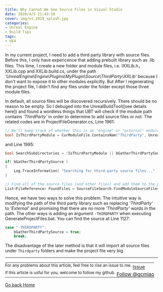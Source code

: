 ```yaml
---
title: Why Cannot We See Source Files in Visual Studio
date: 2020/4/5 21:43:10
cover: img/vs_2019_splash.jpg
categories:
- Unreal Engine
- Build Tips
tags:
- UE4
---
```


In my current project, I need to add a third party library with source files. Before this, I only have expericence that adding prebuilt library such as .lib files. This time, I create a new folder and module files, i.e. IXXLib.h， XXLib.cpp and XXLib.build.cs, under the path *'UnrealEngine\Engine\Plugins\MyPlugin\Source\ThirdParty\XXLib'* because I don't want to expose it to other modules explicitly. But After I regenerating the project file, I didn't find any files under the folder except those three module files.

In default, all source files will be discovered recursively. There should be no reason to be empty. So I debuged into the UnrealBuildTool([see details here]) and found a wordless things that UBT will check if the module path contains *'ThirdParty'* in order to determine to add source files or not. The related codes are in ProjectFileGenerator.cs, Line 1961:

```C++
// We'll keep track of whether this is an "engine" or "external" module.  This is determined below while loading module rules.
bool IsThirdPartyModule = CurModuleFile.ContainsNam("ThirdParty", UnrealBuildTool.RootDirectory);
```
and Line 1995:
```C++
bool SearchSubdirectories = !IsThirdPartyModule || bGatherThirdPartySource;

if( bGatherThirdPartySource )
{
    Log.TraceInformation( "Searching for third-party source files..." );
}

// Find all of the source files (and other files) and add them to the project
List<FileReference> FoundFiles = SourceFileSearch.FindModuleSourceFiles( CurModuleFile, SearchSubdirectories:SearchSubdirectories );
```

Hence, we have two ways to solve this problem. The intuitive way is modifying the path of the third party library such as replacing *'ThirdParty'* to *'External'* and promising that there are no more *'ThirdParty'* words in the path.
The other ways is adding an argument `-THIRDPARTY` when executing GenerateProjectFiles.bat. You can find the source at Line 1127:
```C++
case "-THIRDPARTY":
    bGatherThirdPartySource = true;
    break;
```
The disadvantage of the later method is that it will import all source files under `Thirdparty` folders and make the project file very big.

------
<table style="text-align:left">
  <tr>
    <td style="border:none;padding: 0px;">
        <sup>For any problems about this article, feel free to rise an issue to me.</sup>
        <!-- Place this tag in your head or just before your close body tag. -->
        <script async defer src="https://buttons.github.io/buttons.js"></script>
        <!-- Place this tag where you want the button to render. -->
        <a class="github-button" href="https://github.com/gcmiao/gcmiao.github.io/issues" data-icon="octicon-issue-opened" aria-label="Issue gcmiao/gcmiao.github.io on GitHub">Issue</a>
    </td>
  </tr>
  <tr>
    <td style="border:none;padding: 0px;">
        <sup>If this article is usful for you, welcome to follow my github.</sup>
        <!-- Place this tag where you want the button to render. -->
        <a class="github-button" href="https://github.com/gcmiao" aria-label="Follow @gcmiao on GitHub">Follow @gcmiao</a>
    </td>
  </tr>
</table>

[Go back Home](/)